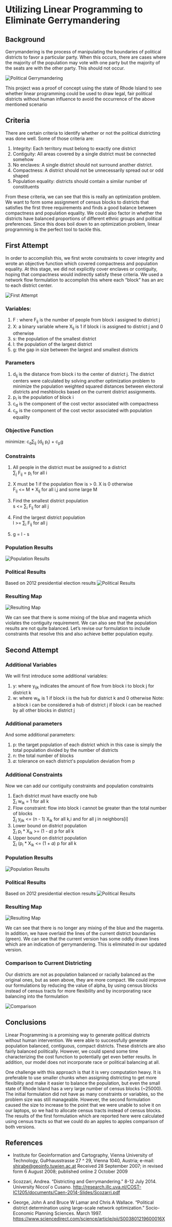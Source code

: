 # Utilizing Linear Programming to Eliminate Gerrymandering

## Background

Gerrymandering is the process of manipulating the boundaries of political districts to favor a particular party. When this occurs, there are cases where the majority of the population may vote with one party but the majority of the seats are with the other party. This should not occur.

![Political Gerrymandering](./images/gerrymandering_explained.PNG)

 This project was a proof of concept using the state of Rhode Island to see whether linear programming could be used to draw legal, fair political districts without human influence to avoid the occurrence of the above mentioned scenario
 
## Criteria

There are certain criteria to identify whether or not the political districting was done well. Some of those criteria are:
1. Integrity: Each territory must belong to exactly one district
2. Contiguity: All areas covered by a single district must be connected somehow
3. No enclaves: A single district should not surround another district.
4. Compactness: A district should not be unnecessarily spread out or odd shaped
5. Population equality: districts should contain a similar number of constituents

From these criteria, we can see that this is really an optimization problem. We want to form some assignment of census blocks to districts that satisfies the first three requirements and finds a good balance between compactness and population equality. We could also factor in whether the districts have balanced proportions of different ethnic groups and political preferences. Since this does boil down to an optimization problem, linear programming is the perfect tool to tackle this.

## First Attempt
In order to accomplish this, we first wrote constraints to cover integrity and wrote an objective function which covered compactness and population equality. At this stage, we did not explicitly cover enclaves or contiguity, hoping that compactness would indirectly satisfy these criteria. We used a network flow formulation to accomplish this where each “block” has an arc to each district center.

![First Attempt](./images/first_attempt.PNG)

### Variables:
1. F  : where F<sub>ij</sub> is the number of people from block i assigned to district j
2. X: a binary variable where X<sub>ij</sub>  is 1 if block i is assigned to district j and 0 otherwise
3. s: the population of the smallest district
4. l: the population of the largest district
5. g: the gap in size between the largest and smallest districts

### Parameters
1. d<sub>ij</sub>  is the distance from block i to the center of district j. The district centers were calculated by solving another optimization problem to minimize the population weighted squared distances between electoral districts and meshblocks based on the current district assignments.
2. p<sub>i</sub>  is the population of block i
3. c<sub>d</sub>  is the component of the cost vector associated with compactness
4. c<sub>p</sub>  is the component of the cost vector associated with population equality

### Objective Function


minimize: c<sub>d</sub>∑<sub>ij</sub> (d<sub>ij</sub> p<sub>i</sub>) + c<sub>p</sub>g

### Constraints
1. All people in the district must be assigned to a district  
∑<sub>j</sub> F<sub>ij</sub> = p<sub>i</sub> 		for all i
2. X must be 1 if the population flow is > 0. X is 0 otherwise  
F<sub>ij</sub> <= M * X<sub>ij</sub>		for all i,j and some large M

3. Find the smallest district population  
s <= ∑<sub>i</sub> F<sub>ij</sub> 		for all j
4. Find the largest district population  
l >= ∑<sub>i</sub> F<sub>ij</sub> 		for all j
5. g = l - s

### Population Results
![Population Results](./images/population_results_first_attempt.PNG)

### Political Results 
Based on 2012 presidential election results
![Political Results](./images/first_attempt_political_results.PNG)

### Resulting Map

![Resulting Map](./images/first_attempt_resulting_map.PNG)

We can see that there is some mixing of the blue and magenta which violates the contiguity requirement. We can also see that the population results are not quite balanced. Let’s revise our formulation to include constraints that resolve this and also achieve better population equity.

## Second Attempt

### Additional Variables
We will first introduce some additional variables:
1. y: where y<sub>ijk</sub> indicates the amount of flow from block i to block j for district k
2. w: where w<sub>ik</sub>  is 1 if block i is the hub for district k and 0 otherwise
Note: a block i can be considered a hub of district j if block i can be reached by all other blocks in district j


### Additional parameters
And some additional parameters:

1. p: the target population of each district which in this case is simply the total population divided by the number of districts
2. n: the total number of blocks
3. 𝛼: tolerance on each district's population deviation from p


### Additional Constraints 
Now we can add our contiguity constraints and population constraints

1. Each district must have exactly one hub  
∑<sub>i</sub> w<sub>ik</sub> = 1					for all k
2. Flow constraint: flow into block i cannot be greater than the total number of blocks  
∑<sub>j</sub> y<sub>jik</sub> <= (n - 1) X<sub>ik</sub>				for all k,i and for all j in neighbors[i]
3. Lower bound on district population  
∑<sub>i</sub> p<sub>i</sub> * X<sub>ik</sub> >= (1 - 𝛼) p				for all k
4. Upper bound on district population  
∑<sub>i</sub> (p<sub>i</sub> * X<sub>ik</sub> <= (1 + 𝛼) p				for all k

### Population Results

![Population Results](./images/second_attempt_population_results.PNG)

### Political Results 
Based on 2012 presidential election results
![Political Results](./images/second_attempt_political_results.PNG)

### Resulting Map

![Resulting Map](./images/second_attempt_resulting_map.PNG)

We can see that there is no longer any mixing of the blue and the magenta. In addition, we have overlaid the lines of the current district boundaries (green). We can see that the current version has some oddly drawn lines which are an indication of gerrymandering. This is eliminated in our updated version.

### Comparison to Current Districting

Our districts are not as population balanced or racially balanced as the original ones, but as seen above, they are more compact. We could improve our formulations by reducing the value of alpha, by using census blocks instead of census tracts for more flexibility and by incorporating race balancing into the formulation

![Comparison ](./images/comparison_to_current_district.PNG)

## Conclusions
Linear Programming is a promising way to generate political districts without human intervention. We were able to successfully generate population balanced, contiguous, compact districts. These districts are also fairly balanced politically. However, we could spend some time characterizing the cost function to potentially get even better results. In addition, our model does not incorporate race or political balancing at all. 

One challenge with this approach is that it is very computation heavy. It is preferable to use smaller chunks when assigning districting to get more flexibility and make it easier to balance the population, but even the small state of Rhode Island has a very large number of census blocks (~25000). The initial formulation did not have as many constraints or variables, so the problem size was still manageable. However, the second formulation caused the size to increase to the point that we were unable to solve it on our laptops, so we had to allocate census tracts instead of census blocks. The results of the first formulation which are reported here were calculated using census tracts so that we could do an apples to apples comparison of both versions.


## References

* Institute for Geoinformation and Cartography, Vienna University of Technology, GuÞhausstrasse 27 ^ 29, Vienna 1040, Austria; e-mail: shirabe@geoinfo.tuwien.ac.at Received 28 September 2007; in revised form 6 August 2008; published online 2 October 2009

* Scozzari, Andrea. “Districting and Gerrymandering.” 8-12 July 2014. University Niccol`o Cusano. http://research.illc.uva.nl/COST-IC1205/documents/Caen-2014-Slides/Scozarri.pdf

* George, John A and Bruce W Lamar and Chris A Wallace. “Political district determination using large-scale network optimization.” Socio-Economic Planning Sciences. March 1997. https://www.sciencedirect.com/science/article/pii/S003801219600016X
